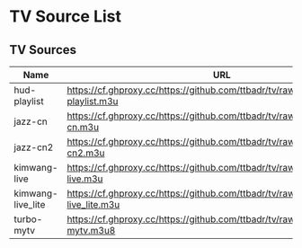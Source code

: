 # TV Source List

## TV Sources
| Name | URL |
|------|-----|
| hud-playlist | https://cf.ghproxy.cc/https://github.com/ttbadr/tv/raw/main/tv/hud-playlist.m3u |
| jazz-cn | https://cf.ghproxy.cc/https://github.com/ttbadr/tv/raw/main/tv/jazz-cn.m3u |
| jazz-cn2 | https://cf.ghproxy.cc/https://github.com/ttbadr/tv/raw/main/tv/jazz-cn2.m3u |
| kimwang-live | https://cf.ghproxy.cc/https://github.com/ttbadr/tv/raw/main/tv/kimwang-live.m3u |
| kimwang-live_lite | https://cf.ghproxy.cc/https://github.com/ttbadr/tv/raw/main/tv/kimwang-live_lite.m3u |
| turbo-mytv | https://cf.ghproxy.cc/https://github.com/ttbadr/tv/raw/main/tv/turbo-mytv.m3u8 |

